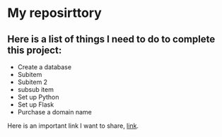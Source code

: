 # My reposirttory

## Here is a list of things I need to do to complete this project:

- Create a database
 - Subitem
 - Subitem 2
  - subsub item
- Set up Python
- Set up Flask
- Purchase a domain name

Here is an important link I want to share, [link](www.google.com).
